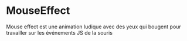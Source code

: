 # MouseEffect
Mouse effect est une animation ludique avec des yeux qui bougent pour travailler sur les événements JS de la souris
